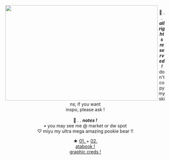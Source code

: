 <img align="left" height="300" width="480" src="https://64.media.tumblr.com/6d44a9da2f5e883b2b49914bc3df0250/2dd29a8fb8d97f32-8e/s640x960/902508a2ececc92de9298fc160b242ba72372717.gif">
<p align="center">
  💭 . . <i> <b> all rights reserved ! </b> </i> <br>
don't copy my skins; if you want <br/> 
inspo, please ask ! <br>
  <br>
  🐚  . . <b> <i> notes ! </i> </b> <br>
• you may see me @ market or dw spot <br/>
  ♡ miyu my ultra mega amazing pookie bear !! 
<br/>
<p align="center"> ★ <a href="https://rentry.org/binoo"> 01. </a> + <a href="https://vienera.straw.page/"> 02. </a> <br/>
  <a href="https://lovekiyo.atabook.org"> atabook ! <br/>
  <a href="https://www.tumblr.com/honeystarcamper"> graphic creds ! </a> 
</p>
